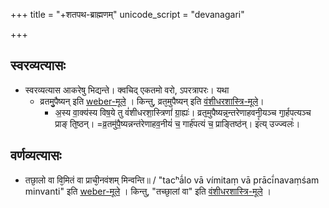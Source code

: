 +++
title = "+शतपथ-ब्राह्मणम्"
unicode_script = "devanagari"

+++

## स्वरव्यत्यासः
- स्वरव्यत्यास आकरेषु भिद्यन्ते। क्वचिद् एकतमो वरो, ऽपरत्रापरः। यथा
  - व्रतमु᳘पैष्यन् इति [weber-मूले](https://archive.org/details/in.ernet.dli.2015.345335/page/n17/mode/2up) । किन्तु, व्रत᳘मुपैष्यन् इति [वंशीधरशास्त्रि-मूले](https://archive.org/details/satapatha_bahmanam_with_sayana_bhashya__harisvami_bhashya_ed._vamsidhara_sastri_1940_gangavishnu/Satapatha%20Bahmanam%20with%20Sayana%20Bhashya%20%26%20Harisvami%20Bhashya%20Part%201%20-%20Vamsidhara%20Sastri%201940%20%28Gangavishnu%29/page/n100/mode/1up?view=theater)। 
    - अ॒स्य वा॒क्य॑स्य विष॒ये तु वं॑शीधरशा॒स्त्रिणां॑ ग्रा॒ह्यः॑। व्रतॖमुपैष्यन्नॖन्तरेणाहवनीॖयञ्च गाॖर्हपत्यञ्च प्राङ् तिॖष्ठन्। =व्र॒तमु॑पै॒ष्यन्नन्त॑रेणाहव॒नीयं॑ च॒ गार्ह॑पत्यं च॒ प्राङ्तिष्ठ॑न्। इ꣡त्य् उज्ज्वलः꣡।

## वर्णव्यत्यासः
- तछा᳘लो वा वि᳘मितं वा प्राची᳘नवंशम् मिन्वन्ति॥ / "tacʰā́lo vā vímitaṃ vā prācī́navaṃśam minvanti" इति [weber-मूले](https://archive.org/details/in.ernet.dli.2015.345335/page/n239/mode/1up?view=theater) । किन्तु, "तच्छा᳘लां वा" इति [वंशीधरशास्त्रि-मूले](https://archive.org/details/satapatha_bahmanam_with_sayana_bhashya__harisvami_bhashya_ed._vamsidhara_sastri_1940_gangavishnu/Satapatha%20Bahmanam%20with%20Sayana%20Bhashya%20%26%20Harisvami%20Bhashya%20Part%202%20-%20Vamsidhara%20Sastri%201940%20%28Gangavishnu/page/n69/mode/2up?view=theater) ।  
